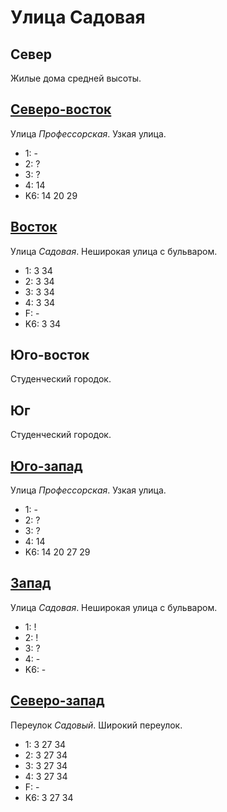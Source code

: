 # Улица Садовая

## Север

Жилые дома средней высоты.

## [Северо-восток](./570080.md)

Улица *Профессорская*.
Узкая улица.

* 1:    -
* 2:    ?
* 3:    ?
* 4:    14
* K6:   14  20  29

## [Восток](./570085.md)

Улица *Садовая*.
Неширокая улица с бульваром.

* 1:    3   34
* 2:    3   34
* 3:    3   34
* 4:    3   34
* F:    -
* K6:   3   34

## Юго-восток

Студенческий городок.

## Юг

Студенческий городок.

## [Юго-запад](./560087.md)

Улица *Профессорская*.
Узкая улица.

* 1:    -
* 2:    ?
* 3:    ?
* 4:    14
* K6:   14  20  27  29

## [Запад](./560085.md)

Улица *Садовая*.
Неширокая улица с бульваром.

* 1:    !
* 2:    !
* 3:    ?
* 4:    -
* K6:   -

## [Северо-запад](./560080.md)

Переулок *Садовый*.
Широкий переулок.

* 1:    3   27  34
* 2:    3   27  34
* 3:    3   27  34
* 4:    3   27  34
* F:    -
* K6:   3   27  34
